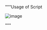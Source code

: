 """Usage of Script

![image](https://user-images.githubusercontent.com/123836085/215287750-c56e3ed0-e34d-4b66-9098-7ce4be7e970d.png)


"""
